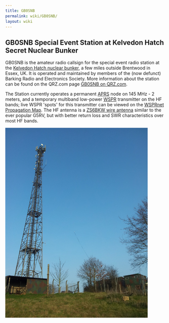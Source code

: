 ```yaml
---
title: GB0SNB
permalink: wiki/GB0SNB/
layout: wiki
---
```


GB0**SNB** Special Event Station at Kelvedon Hatch **S**ecret **N**uclear **B**unker
------------------------------------------------------------------------------------

GB0SNB is the amateur radio callsign for the special event radio station
at the [Kelvedon Hatch nuclear
bunker](http://www.secretnuclearbunker.com), a few miles outside
Brentwood in Essex, UK. It is operated and maintained by members of the
(now defunct) Barking Radio and Electronics Society. More information
about the station can be found on the QRZ.com page [GB0SNB on
QRZ.com](http://www.qrz.com/db/gb0snb).

The Station currently operates a permanent
[APRS](https://en.wikipedia.org/wiki/Automatic_Packet_Reporting_System)
node on 145 MHz - 2 meters, and a temporary multiband low-power
[WSPR](http://physics.princeton.edu/pulsar/K1JT/wspr.html) transmitter
on the HF bands; live WSPR 'spots' for this transmitter can be viewed on
the [WSPRnet Propagation
Map](http://wsprnet.org/drupal/wsprnet/map&band=All&callsign=gb0snb&latitude=20&longitude=20&minutes=600).
The HF antenna is a [ZS6BKW wire antenna](/wiki/ZS6BKW_antenna "wikilink")
similar to the ever popular G5RV, but with better return loss and SWR
characteristics over most HF bands.

<img src="20120324_165813.jpg" title="The 150 foot main antenna mast at the Bunker site. We have access to the second level" alt="The 150 foot main antenna mast at the Bunker site. We have access to the second level" width="450" />
